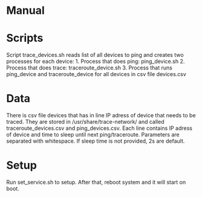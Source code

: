# Manual

# Scripts

Script trace_devices.sh reads list of all devices to ping and creates two processes for each device: 
    1. Process that does ping: ping_device.sh
    2. Process that does trace: traceroute_device.sh
    3. Process that runs ping_device and traceroute_device for all devices in csv file devices.csv

# Data
There is csv file devices that has in line IP adress of device that needs to be traced. They are stored in /usr/share/trace-network/ and called traceroute_devices.csv and ping_devices.csv. Each line contains IP adress of device and time to sleep until next ping/traceroute. Parameters are separated with whitespace. If sleep time is not provided, 2s are default.

# Setup
Run set_service.sh to setup. After that, reboot system and it will start on boot.